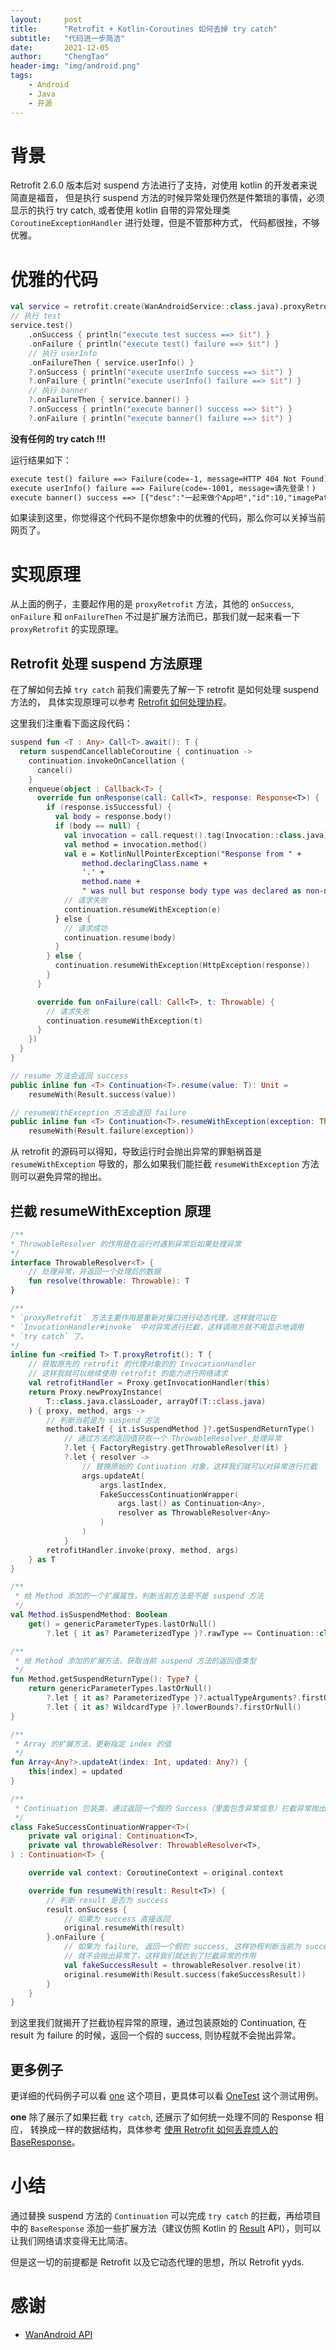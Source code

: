 ```yaml
---
layout:     post
title:      "Retrofit + Kotlin-Coroutines 如何去掉 try catch"
subtitle:   "代码进一步简洁"
date:       2021-12-05
author:     "ChengTao"
header-img: "img/android.png"
tags:
    - Android
    - Java
    - 开源
---
```


# 背景
Retrofit 2.6.0 版本后对 suspend 方法进行了支持，对使用 kotlin 的开发者来说简直是福音，
但是执行 suspend 方法的时候异常处理仍然是件繁琐的事情，必须显示的执行 try catch,
或者使用 kotlin 自带的异常处理类 `CoroutineExceptionHandler` 进行处理，但是不管那种方式，
代码都很挫，不够优雅。

# 优雅的代码

```kotlin
val service = retrofit.create(WanAndroidService::class.java).proxyRetrofit()
// 执行 test
service.test()
	.onSuccess { println("execute test success ==> $it") }
	.onFailure { println("execute test() failure ==> $it") }
	// 执行 userInfo
	.onFailureThen { service.userInfo() }
	?.onSuccess { println("execute userInfo success ==> $it") }
	?.onFailure { println("execute userInfo() failure ==> $it") }
	// 执行 banner
	?.onFailureThen { service.banner() }
	?.onSuccess { println("execute banner() success ==> $it") }
	?.onFailure { println("execute banner() failure ==> $it") }
```
**没有任何的 try catch !!!**

运行结果如下：

```txt
execute test() failure ==> Failure(code=-1, message=HTTP 404 Not Found)
execute userInfo() failure ==> Failure(code=-1001, message=请先登录！)
execute banner() success ==> [{"desc":"一起来做个App吧","id":10,"imagePath":"https://www.wanandroid.com/blogimgs/50c115c2-cf6c-4802-aa7b-a4334de444cd.png","isVisible":1,"order":1,"title":"一起来做个App吧","type":0,"url":"https://www.wanandroid.com/blog/show/2"},{"desc":"","id":6,"imagePath":"https://www.wanandroid.com/blogimgs/62c1bd68-b5f3-4a3c-a649-7ca8c7dfabe6.png","isVisible":1,"order":1,"title":"我们新增了一个常用导航Tab~","type":1,"url":"https://www.wanandroid.com/navi"},{"desc":"","id":20,"imagePath":"https://www.wanandroid.com/blogimgs/90c6cc12-742e-4c9f-b318-b912f163b8d0.png","isVisible":1,"order":2,"title":"flutter 中文社区 ","type":1,"url":"https://flutter.cn/"}]
```

如果读到这里，你觉得这个代码不是你想象中的优雅的代码，那么你可以关掉当前网页了。

# 实现原理

从上面的例子，主要起作用的是 `proxyRetrofit` 方法，其他的 `onSuccess`, `onFailure` 和
`onFailureThen` 不过是扩展方法而已，那我们就一起来看一下 `proxyRetrofit` 的实现原理。

## Retrofit 处理 suspend 方法原理

在了解如何去掉 `try catch` 前我们需要先了解一下 retrofit 是如何处理 suspend 方法的，
具体实现原理可以参考 [Retrofit 如何处理协程](https://paradisehell.org/2021/01/30/how-do-retorfit-handle-coroutines/)。

这里我们注重看下面这段代码：

```kotlin
suspend fun <T : Any> Call<T>.await(): T {
  return suspendCancellableCoroutine { continuation ->
    continuation.invokeOnCancellation {
      cancel()
    }
    enqueue(object : Callback<T> {
      override fun onResponse(call: Call<T>, response: Response<T>) {
        if (response.isSuccessful) {
          val body = response.body()
          if (body == null) {
            val invocation = call.request().tag(Invocation::class.java)!!
            val method = invocation.method()
            val e = KotlinNullPointerException("Response from " +
                method.declaringClass.name +
                '.' +
                method.name +
                " was null but response body type was declared as non-null")
            // 请求失败
            continuation.resumeWithException(e)
          } else {
            // 请求成功
            continuation.resume(body)
          }
        } else {
          continuation.resumeWithException(HttpException(response))
        }
      }

      override fun onFailure(call: Call<T>, t: Throwable) {
        // 请求失败
        continuation.resumeWithException(t)
      }
    })
  }
}

// resume 方法会返回 success
public inline fun <T> Continuation<T>.resume(value: T): Unit =
    resumeWith(Result.success(value))

// resumeWithException 方法会返回 failure
public inline fun <T> Continuation<T>.resumeWithException(exception: Throwable): Unit =
    resumeWith(Result.failure(exception))
```

从 retrofit 的源码可以得知，导致运行时会抛出异常的罪魁祸首是 `resumeWithException`
导致的，那么如果我们能拦截 `resumeWithException` 方法则可以避免异常的抛出。

## 拦截 resumeWithException 原理

``` kotlin
/**
* ThrowableResolver 的作用是在运行时遇到异常后如果处理异常
*/
interface ThrowableResolver<T> {
    // 处理异常，并返回一个处理后的数据
    fun resolve(throwable: Throwable): T
}

/**
* `proxyRetrofit` 方法主要作用是重新对接口进行动态代理，这样就可以在
* `InvocationHandler#invoke` 中对异常进行拦截，这样调用方就不用显示地调用
* `try catch` 了。
*/
inline fun <reified T> T.proxyRetrofit(): T {
    // 获取原先的 retrofit 的代理对象的的 InvocationHandler
    // 这样我就可以继续使用 retrofit 的能力进行网络请求
    val retrofitHandler = Proxy.getInvocationHandler(this)
    return Proxy.newProxyInstance(
        T::class.java.classLoader, arrayOf(T::class.java)
    ) { proxy, method, args ->
        // 判断当前是为 suspend 方法
        method.takeIf { it.isSuspendMethod }?.getSuspendReturnType()
            // 通过方法的返回值获取一个 ThrowableResolver 处理异常
            ?.let { FactoryRegistry.getThrowableResolver(it) }
            ?.let { resolver ->
                // 替换原始的 Contiuation 对象，这样我们就可以对异常进行拦截
                args.updateAt(
                    args.lastIndex,
                    FakeSuccessContinuationWrapper(
                        args.last() as Continuation<Any>,
                        resolver as ThrowableResolver<Any>
                    )
                )
            }
        retrofitHandler.invoke(proxy, method, args)
    } as T
}

/**
 * 给 Method 添加的一个扩展属性，判断当前方法是不是 suspend 方法
 */
val Method.isSuspendMethod: Boolean
    get() = genericParameterTypes.lastOrNull()
        ?.let { it as? ParameterizedType }?.rawType == Continuation::class.java

/**
 * 给 Method 添加的扩展方法，获取当前 suspend 方法的返回值类型
 */
fun Method.getSuspendReturnType(): Type? {
    return genericParameterTypes.lastOrNull()
        ?.let { it as? ParameterizedType }?.actualTypeArguments?.firstOrNull()
        ?.let { it as? WildcardType }?.lowerBounds?.firstOrNull()
}

/**
 * Array 的扩展方法，更新指定 index 的值
 */
fun Array<Any?>.updateAt(index: Int, updated: Any?) {
    this[index] = updated
}

/**
 * Continuation 包装类，通过返回一个假的 Success（里面包含异常信息）拦截异常抛出
 */
class FakeSuccessContinuationWrapper<T>(
    private val original: Continuation<T>,
    private val throwableResolver: ThrowableResolver<T>,
) : Continuation<T> {

    override val context: CoroutineContext = original.context

    override fun resumeWith(result: Result<T>) {
        // 判断 result 是否为 success
        result.onSuccess {
            // 如果为 success 直接返回
            original.resumeWith(result)
        }.onFailure {
            // 如果为 failure, 返回一个假的 success, 这样协程判断当前为 success
            // 就不会抛出异常了，这样我们就达到了拦截异常的作用
            val fakeSuccessResult = throwableResolver.resolve(it)
            original.resumeWith(Result.success(fakeSuccessResult))
        }
    }
}
```

到这里我们就揭开了拦截协程异常的原理，通过包装原始的 Continuation, 在 result 为
failure 的时候，返回一个假的 success, 则协程就不会抛出异常。

## 更多例子

更详细的代码例子可以看 [one](https://github.com/ParadiseHell/one) 这个项目，更具体可以看
[OneTest](https://github.com/ParadiseHell/one/blob/main/src/test/kotlin/org/paradisehell/one/OneTest.kt)
这个测试用例。

**one** 除了展示了如果拦截 `try catch`, 还展示了如何统一处理不同的 Response 相应，
转换成一样的数据结构，具体参考 [使用 Retrofit 如何丢弃烦人的 BaseResponse](https://paradisehell.org/2021/06/05/get-rid-of-base-response-using-retrofit/)。

# 小结

通过替换 suspend 方法的 `Continuation` 可以完成 `try catch` 的拦截，再给项目中的
`BaseResponse` 添加一些扩展方法（建议仿照 Kotlin 的 [Result](https://kotlinlang.org/api/latest/jvm/stdlib/kotlin/-result/)
API），则可以让我们网络请求变得无比简洁。

但是这一切的前提都是 Retrofit 以及它动态代理的思想，所以 Retrofit yyds.

# 感谢
- [WanAndroid API](https://www.wanandroid.com/blog/show/2)
